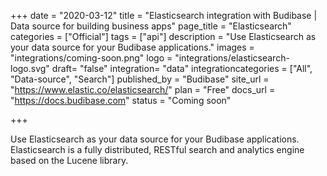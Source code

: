 +++
date = "2020-03-12"
title = "Elasticsearch integration with Budibase | Data source for building business apps"
page_title = "Elasticsearch"
categories = ["Official"] 
tags = ["api"] 
description = "Use Elasticsearch as your data source for your Budibase applications."
images = "integrations/coming-soon.png"
logo = "integrations/elasticsearch-logo.svg"
draft= "false"
integration= "data"
integrationcategories = ["All", "Data-source", "Search"]
published_by = "Budibase"
site_url = "https://www.elastic.co/elasticsearch/"
plan = "Free"
docs_url = "https://docs.budibase.com"
status = "Coming soon" 

+++

Use Elasticsearch as your data source for your Budibase applications. Elasticsearch is a fully distributed, RESTful search and analytics engine based on the Lucene library.